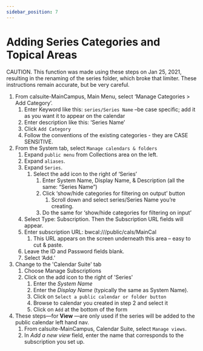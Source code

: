 ```yaml
---
sidebar_position: 7
---
```


# Adding Series Categories and Topical Areas

CAUTION. This function was made using these steps on Jan 25, 2021, resulting in the renaming of the series folder, which broke that limiter. These instructions remain accurate, but be very careful.
1.	From calsuite-MainCampus, Main Menu, select ‘Manage Categories > Add Category’.
    1. Enter Keyword like this: `series/Series Name` –be case specific; add it as you want it to appear on the calendar
    1. Enter description like this: ‘Series Name’
    1. Click `Add Category`
    1. Follow the conventions of the existing categories - they are CASE SENSITIVE.
1.	From the System tab, select `Manage calendars & folders`
    1. Expand `public menu` from Collections area on the left.
    1. Expand `aliases`.
    1. Expand `Series`.
        1. Select the add icon to the right of ‘Series’
            1. Enter System Name, Display Name, & Description (all the same: “Series Name”)
            1. Click ‘show/hide categories for filtering on output’ button
                1. Scroll down and select series/Series Name you’re creating.
            1.	Do the same for ‘show/hide categories for filtering on input’
    1.	Select Type: Subscription. Then the Subscription URL fields will appear.
    1. Enter subscription URL: bwcal:///public/cals/MainCal   
        1. This URL appears on the screen underneath this area – easy to cut & paste.
    1.	Leave the ID and Password fields blank.
    1. Select ‘Add.’
1.	Change to the 'Calendar Suite' tab
    1. Choose Manage Subscriptions
    1. Click on the add icon to the right of 'Series'
        1. Enter the *System Name*
        1. Enter the *Display Name* (typically the same as System Name).
        1. Click on  `Select a public calendar or folder button`
        1. Browse to calendar you created in step 2 and select it
        1. Click on `Add` at the bottom of the form
1. These steps—for **View** —are only used if the series will be added to the public calendar left hand nav.
    1. From calsuite-MainCampus, Calendar Suite, select `Manage views`.
    1. In *Add a new view* field, enter the name that corresponds to the subscription you set up.
